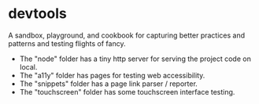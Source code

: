 # devtools
A sandbox, playground, and cookbook for capturing better practices and patterns and testing flights of fancy.


- The "node" folder has a tiny http server for serving the project code on local.
- The "a11y" folder has pages for testing web accessibility. 
- The "snippets" folder has a page link parser / reporter.
- The "touchscreen" folder has some touchscreen interface testing.
